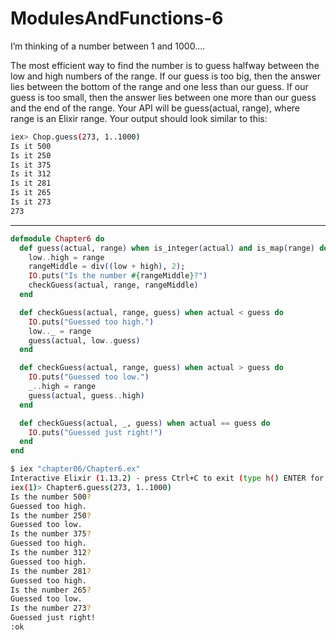 # ModulesAndFunctions-6

I’m thinking of a number between 1 and 1000.…

The most efficient way to find the number is to guess halfway between the low and high numbers of the range.
If our guess is too big, then the answer lies between the bottom of the range and one less than our guess.
If our guess is too small, then the answer lies between one more than our guess and the end of the range.
Your API will be guess(actual, range), where range is an Elixir range.
Your output should look similar to this:

```bash
iex> Chop.guess(273, 1..1000)
Is it 500
Is it 250
Is it 375
Is it 312
Is it 281
Is it 265
Is it 273
273
```

---

```elixir
defmodule Chapter6 do
  def guess(actual, range) when is_integer(actual) and is_map(range) do
    low..high = range
    rangeMiddle = div((low + high), 2);
    IO.puts("Is the number #{rangeMiddle}?")
    checkGuess(actual, range, rangeMiddle)
  end

  def checkGuess(actual, range, guess) when actual < guess do
    IO.puts("Guessed too high.")
    low.._ = range
    guess(actual, low..guess)
  end

  def checkGuess(actual, range, guess) when actual > guess do
    IO.puts("Guessed too low.")
    _..high = range
    guess(actual, guess..high)
  end

  def checkGuess(actual, _, guess) when actual == guess do
    IO.puts("Guessed just right!")
  end
end
```

```bash
$ iex "chapter06/Chapter6.ex"
Interactive Elixir (1.13.2) - press Ctrl+C to exit (type h() ENTER for help)
iex(1)> Chapter6.guess(273, 1..1000)
Is the number 500?
Guessed too high.
Is the number 250?
Guessed too low.
Is the number 375?
Guessed too high.
Is the number 312?
Guessed too high.
Is the number 281?
Guessed too high.
Is the number 265?
Guessed too low.
Is the number 273?
Guessed just right!
:ok
```